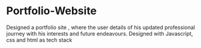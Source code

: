 # Portfolio-Website
Designed a portfolio site , where the user details of his updated professional journey with his interests and future endeavours. Designed with Javascript, css and html as tech stack
